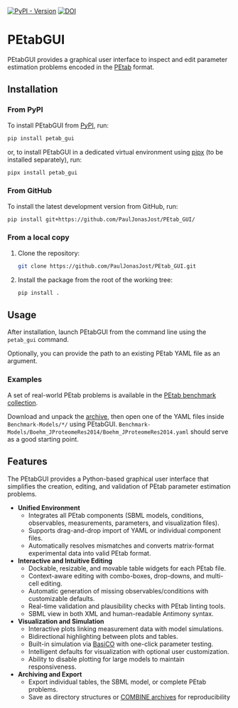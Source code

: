 [![PyPI - Version](https://badge.fury.io/py/PEtab-GUI.svg)](pypi.org/project/PEtab-GUI/)
[![DOI](https://zenodo.org/badge/DOI/10.5281/zenodo.15355753.svg)](https://doi.org/10.5281/zenodo.15355753)

# PEtabGUI

PEtabGUI provides a graphical user interface to inspect and edit parameter
estimation problems encoded in the
[PEtab](https://petab.readthedocs.io/en/latest/#) format.

## Installation

### From PyPI

To install PEtabGUI from [PyPI](https://pypi.org/project/PEtab-GUI/), run:

```bash
pip install petab_gui
```

or, to install PEtabGUI in a dedicated virtual environment using
[pipx](https://github.com/pypa/pipx) (to be installed separately), run:

```bash
pipx install petab_gui
```

### From GitHub

To install the latest development version from GitHub, run:

```bash
pip install git+https://github.com/PaulJonasJost/PEtab_GUI/
```

### From a local copy

1. Clone the repository:

   ```bash
   git clone https://github.com/PaulJonasJost/PEtab_GUI.git
   ```

2. Install the package from the root of the working tree:

   ```bash
   pip install .
   ```

## Usage

After installation, launch PEtabGUI from the command line using the
`petab_gui` command.

Optionally, you can provide the path to an existing PEtab YAML file
as an argument.

### Examples

A set of real-world PEtab problems is available in the
[PEtab benchmark collection](https://github.com/Benchmarking-Initiative/Benchmark-Models-PEtab).

Download and unpack the [archive](https://github.com/Benchmarking-Initiative/Benchmark-Models-PEtab/archive/refs/heads/master.zip),
then open one of the YAML files inside `Benchmark-Models/*/` using
PEtabGUI.
`Benchmark-Models/Boehm_JProteomeRes2014/Boehm_JProteomeRes2014.yaml`
should serve as a good starting point.

## Features

The PEtabGUI provides a Python-based graphical user interface that simplifies
the creation, editing, and validation of PEtab parameter estimation problems.

- **Unified Environment**
  - Integrates all PEtab components (SBML models, conditions, observables,
    measurements, parameters, and visualization files).
  - Supports drag-and-drop import of YAML or individual component files.
  - Automatically resolves mismatches and converts matrix-format experimental data
    into valid PEtab format.
- **Interactive and Intuitive Editing**
  - Dockable, resizable, and movable table widgets for each PEtab file.
  - Context-aware editing with combo-boxes, drop-downs, and multi-cell editing.
  - Automatic generation of missing observables/conditions with customizable defaults.
  - Real-time validation and plausibility checks with PEtab linting tools.
  - SBML view in both XML and human-readable Antimony syntax.
- **Visualization and Simulation**
  - Interactive plots linking measurement data with model simulations.
  - Bidirectional highlighting between plots and tables.
  - Built-in simulation via [BasiCO](https://github.com/copasi/basico)
    with one-click parameter testing.
  - Intelligent defaults for visualization with optional user customization.
  - Ability to disable plotting for large models to maintain responsiveness.
- **Archiving and Export**
  - Export individual tables, the SBML model, or complete PEtab problems.
  - Save as directory structures or
    [COMBINE archives](https://combinearchive.org) for reproducibility
